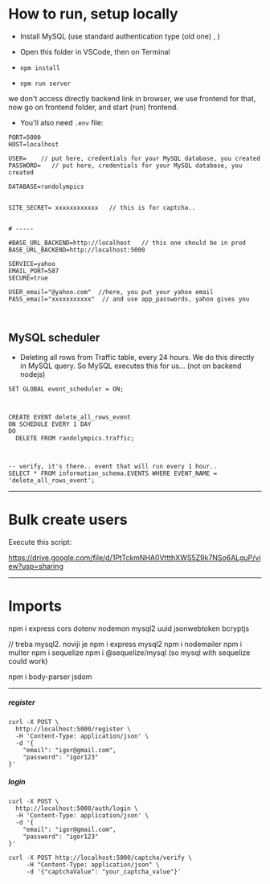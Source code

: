 






# How to run, setup locally 


- Install MySQL (use standard authentication type (old one) , )

- Open this folder in VSCode, then on Terminal 
- `npm install`
- `npm run server`


we don't access directly backend link in browser, we use frontend for that, now go on frontend folder, and start (run) frontend.




- You'll also need  `.env` file:

```
PORT=5000
HOST=localhost

USER=    // put here, credentials for your MySQL database, you created
PASSWORD=   // put here, credentials for your MySQL database, you created

DATABASE=randolympics


SITE_SECRET= xxxxxxxxxxxx   // this is for captcha..


# -----

#BASE_URL_BACKEND=http://localhost   // this one should be in prod
BASE_URL_BACKEND=http://localhost:5000

SERVICE=yahoo
EMAIL_PORT=587
SECURE=true

USER_email="@yahoo.com"  //here, you put your yahoo email
PASS_email="xxxxxxxxxxx"  // and use app_passwords, yahoo gives you



```




## MySQL scheduler



- Deleting all rows from Traffic table, every 24 hours. We do this directly in MySQL query. So MySQL executes this for us... (not on backend nodejs)



```
SET GLOBAL event_scheduler = ON;



CREATE EVENT delete_all_rows_event
ON SCHEDULE EVERY 1 DAY
DO
  DELETE FROM randolympics.traffic;
  
  
  
-- verify, it's there.. event that will run every 1 hour.. 
SELECT * FROM information_schema.EVENTS WHERE EVENT_NAME = 'delete_all_rows_event';
```






----------


# Bulk create users

Execute this script:


https://drive.google.com/file/d/1PtTckmNHA0VttthXWS5Z9k7NSo6ALguP/view?usp=sharing












---------------

# Imports

npm i express cors dotenv nodemon mysql2 uuid jsonwebtoken bcryptjs

// treba mysql2. noviji je
npm i express mysql2
npm i nodemailer
npm i multer
npm i sequelize
npm i @sequelize/mysql  (so mysql with sequelize could work)

npm i body-parser jsdom



-----------


##### register
```
curl -X POST \
  http://localhost:5000/register \
  -H 'Content-Type: application/json' \
  -d '{
    "email": "igor@gmail.com",
    "password": "igor123"  
}'
```


##### login
```
curl -X POST \
  http://localhost:5000/auth/login \
  -H 'Content-Type: application/json' \
  -d '{
    "email": "igor@gmail.com",
    "password": "igor123"
}'
```



```
curl -X POST http://localhost:5000/captcha/verify \
     -H "Content-Type: application/json" \
     -d '{"captchaValue": "your_captcha_value"}'
```





